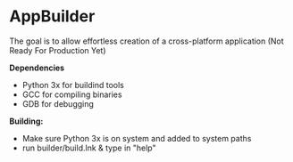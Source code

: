 # AppBuilder
 
The goal is to allow effortless creation of a cross-platform application (Not Ready For Production Yet)

**Dependencies**
   - Python 3x for buildind tools
   - GCC for compiling binaries
   - GDB for debugging

**Building:**
   - Make sure Python 3x is on system and added to system paths
   - run builder/build.lnk & type in "help"
